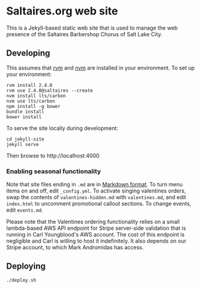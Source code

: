 # Saltaires.org web site

This is a Jekyll-based static web site that is used to manage the web presence
of the Saltaires Barbershop Chorus of Salt Lake City.

## Developing

This assumes that [rvm](http://rvm.io/) and [nvm](https://github.com/nvm-sh/nvm)
are installed in your environment. To set up your environment:
```
rvm install 2.4.0
rvm use 2.4.0@saltaires --create
nvm install lts/carbon
nvm use lts/carbon
npm install -g bower
bundle install
bower install
```
To serve the site locally during development:
```
cd jekyll-site
jekyll serve
```
Then browse to http://localhost:4000

### Enabling seasonal functionality

Note that site files ending in `.md` are in [Markdown
format](https://www.markdownguide.org/basic-syntax/). To turn menu items on and
off, edit `_config.yml`. To activate singing valentines orders, swap the
contents of `valentines-hidden.md` with `valentines.md`, and edit `index.html`
to uncomment promotional callout sections. To change events, edit `events.md`.

Please note that the Valentines ordering functionality relies on a small
lambda-based AWS API endpoint for Stripe server-side validation that is running
in Carl Youngblood's AWS account. The cost of this endpoint is negligible and
Carl is willing to host it indefinitely. It also depends on our Stripe account,
to which Mark Andromidas has access.

## Deploying
```
./deploy.sh
```
